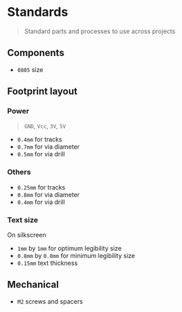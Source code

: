 # Standards

> Standard parts and processes to use across projects

## Components

- `0805` size

## Footprint layout

### Power

> `GND`, `Vcc`, `3V`, `5V`

- `0.4mm` for tracks
- `0.7mm` for via diameter
- `0.5mm` for via drill

### Others

- `0.25mm` for tracks
- `0.8mm` for via diameter
- `0.4mm` for via drill

### Text size

On silkscreen

- `1mm` by `1mm` for optimum legibility size
- `0.8mm` by `0.8mm` for minimum legibility size
- `0.15mm` text thickness

## Mechanical

- `M2` screws and spacers
